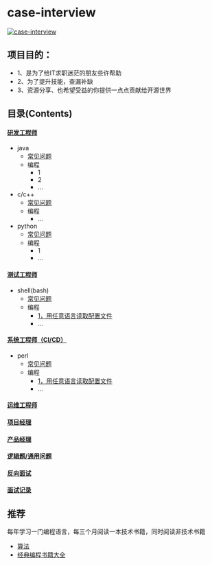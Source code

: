 # case-interview
[![case-interview](https://img.shields.io/badge/case--interview-v1.0.0-brightgreen)](https://github.com/yuan2011/case-interview)&nbsp;
## 项目目的：
- 1、是为了给IT求职迷茫的朋友些许帮助
- 2、为了提升技能，查漏补缺
- 3、资源分享、也希望受益的你提供一点点贡献给开源世界
## 目录(Contents)
####  [研发工程师](/QA-engineer/question.txt)
* java
  * [常见问题](/software-engineer/question.txt)
  * 编程
      * 1
      * 2
      * ...
* c/c++
  * [常见问题](/software-engineer/question.txt)
  * 编程
      * ...
* python
  * [常见问题](/software-engineer/question.txt)
  * 编程
      * 1
      * ...
#### [测试工程师](/QA-engineer/question.txt)
* shell(bash)
  * [常见问题](/software-engineer/question.txt)
  * 编程
      * [1，用任意语言读取配置文件](./QA-engineer/program/get-conf)
      * ...
#### [系统工程师（CI/CD）](/QA-engineer/question.txt)
* perl
  * [常见问题](/software-engineer/question.txt)
  * 编程
      * [1，用任意语言读取配置文件](./QA-engineer/program/get-conf)
      * ...
#### [运维工程师](/software-engineer/question.txt)
#### [项目经理](/software-engineer/question.txt)
#### [产品经理](/software-engineer/question.txt)
#### [逻辑题/通用问题](/common.txt)
#### [反向面试](https://github.com/yifeikong/reverse-interview-zh "点击")
#### [面试记录](/actual/北京志翔科技/)
## 推荐
每年学习一门编程语言，每三个月阅读一本技术书籍，同时阅读非技术书籍
- [算法](https://github.com/nonstriater/Learn-Algorithms "点击")
- [经典编程书籍大全](https://github.com/jobbole/awesome-programming-books "点击")
